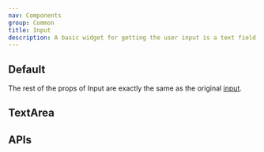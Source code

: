 ```yaml
---
nav: Components
group: Common
title: Input
description: A basic widget for getting the user input is a text field. Keyboard and mouse can be used for providing or changing data.
---
```


## Default

The rest of the props of Input are exactly the same as the original [input](https://ant.design/components/input).

<code src="./demos/index.tsx" nopadding></code>

## TextArea

<code src="./demos/TextArea.tsx" nopadding></code>

## APIs

<API></API>
